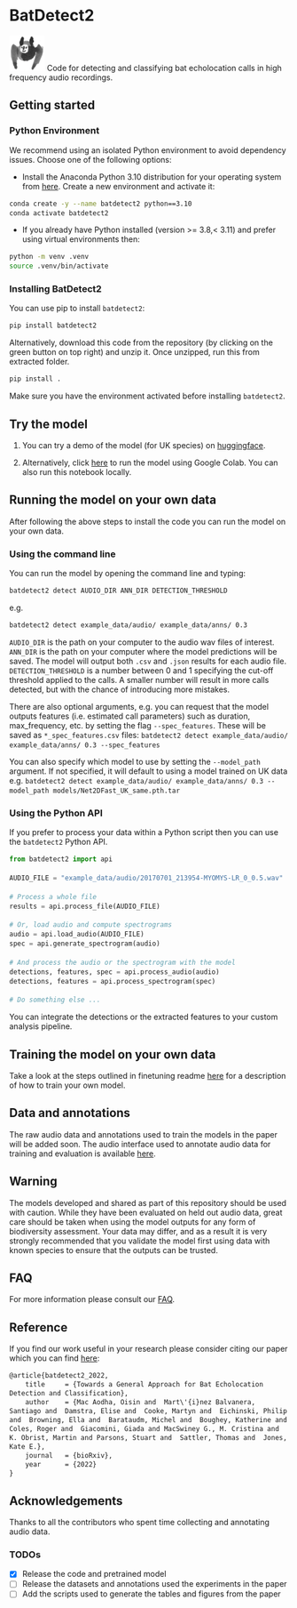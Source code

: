 # BatDetect2
<img style="display: block-inline;" width="64" height="64" src="ims/bat_icon.png"> Code for detecting and classifying bat echolocation calls in high frequency audio recordings.

## Getting started
### Python Environment

We recommend using an isolated Python environment to avoid dependency issues. Choose one
of the following options:

* Install the Anaconda Python 3.10 distribution for your operating system from [here](https://www.continuum.io/downloads). Create a new environment and activate it:

```bash
conda create -y --name batdetect2 python==3.10
conda activate batdetect2
```

* If you already have Python installed (version >= 3.8,< 3.11) and prefer using virtual environments then:

```bash
python -m venv .venv
source .venv/bin/activate
```

### Installing BatDetect2
You can use pip to install `batdetect2`:

```bash
pip install batdetect2
```

Alternatively, download this code from the repository (by clicking on the green button on top right) and unzip it.
Once unzipped, run this from extracted folder.

```bash
pip install .
```

Make sure you have the environment activated before installing `batdetect2`.


## Try the model
1) You can try a demo of the model (for UK species) on [huggingface](https://huggingface.co/spaces/macaodha/batdetect2).

2) Alternatively, click [here](https://colab.research.google.com/github/macaodha/batdetect2/blob/master/batdetect2_notebook.ipynb) to run the model using Google Colab. You can also run this notebook locally.


## Running the model on your own data

After following the above steps to install the code you can run the model on your own data.


### Using the command line

You can run the model by opening the command line and typing:
```bash
batdetect2 detect AUDIO_DIR ANN_DIR DETECTION_THRESHOLD
```
e.g.
```bash
batdetect2 detect example_data/audio/ example_data/anns/ 0.3
```

`AUDIO_DIR` is the path on your computer to the audio wav files of interest.
`ANN_DIR` is the path on your computer where the model predictions will be saved. The model will output both `.csv` and `.json` results for each audio file.
`DETECTION_THRESHOLD` is a number between 0 and 1 specifying the cut-off threshold applied to the calls. A smaller number will result in more calls detected, but with the chance of introducing more mistakes.

There are also optional arguments, e.g. you can request that the model outputs features (i.e. estimated call parameters) such as duration, max_frequency, etc. by setting the flag `--spec_features`. These will be saved as `*_spec_features.csv` files:
`batdetect2 detect example_data/audio/ example_data/anns/ 0.3 --spec_features`

You can also specify which model to use by setting the `--model_path` argument. If not specified, it will default to using a model trained on UK data e.g.
`batdetect2 detect example_data/audio/ example_data/anns/ 0.3 --model_path models/Net2DFast_UK_same.pth.tar`


### Using the Python API

If you prefer to process your data within a Python script then you can use the `batdetect2` Python API.

```python
from batdetect2 import api

AUDIO_FILE = "example_data/audio/20170701_213954-MYOMYS-LR_0_0.5.wav"

# Process a whole file
results = api.process_file(AUDIO_FILE)

# Or, load audio and compute spectrograms
audio = api.load_audio(AUDIO_FILE)
spec = api.generate_spectrogram(audio)

# And process the audio or the spectrogram with the model
detections, features, spec = api.process_audio(audio)
detections, features = api.process_spectrogram(spec)

# Do something else ...
```

You can integrate the detections or the extracted features to your custom analysis pipeline.


## Training the model on your own data
Take a look at the steps outlined in finetuning readme [here](bat_detect2/finetune/readme.md) for a description of how to train your own model.


## Data and annotations
The raw audio data and annotations used to train the models in the paper will be added soon.
The audio interface used to annotate audio data for training and evaluation is available [here](https://github.com/macaodha/batdetect2_GUI).


## Warning
The models developed and shared as part of this repository should be used with caution.
While they have been evaluated on held out audio data, great care should be taken when using the model outputs for any form of biodiversity assessment.
Your data may differ, and as a result it is very strongly recommended that you validate the model first using data with known species to ensure that the outputs can be trusted.


## FAQ
For more information please consult our [FAQ](faq.md).


## Reference
If you find our work useful in your research please consider citing our paper which you can find [here](https://www.biorxiv.org/content/10.1101/2022.12.14.520490v1):
```
@article{batdetect2_2022,
    title     = {Towards a General Approach for Bat Echolocation Detection and Classification},
    author    = {Mac Aodha, Oisin and  Mart\'{i}nez Balvanera, Santiago and  Damstra, Elise and  Cooke, Martyn and  Eichinski, Philip and  Browning, Ella and  Barataudm, Michel and  Boughey, Katherine and  Coles, Roger and  Giacomini, Giada and MacSwiney G., M. Cristina and  K. Obrist, Martin and Parsons, Stuart and  Sattler, Thomas and  Jones, Kate E.},
    journal   = {bioRxiv},
    year      = {2022}
}
```

## Acknowledgements
Thanks to all the contributors who spent time collecting and annotating audio data.


### TODOs
- [x] Release the code and pretrained model  
- [ ] Release the datasets and annotations used the experiments in the paper 
- [ ] Add the scripts used to generate the tables and figures from the paper 
